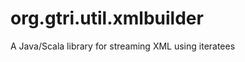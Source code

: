 org.gtri.util.xmlbuilder
========================

A Java/Scala library for streaming XML using iteratees